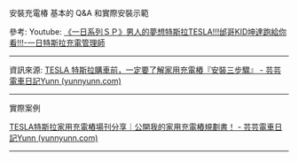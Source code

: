安裝充電椿 基本的 Q&A 和實際安裝示範

參考: Youtube: [《一日系列ＳＰ》男人的夢想特斯拉TESLA!!!邰哥KID坤達跑給你看!!!-一日特斯拉充電管理師](https://www.youtube.com/watch?v=m8XMP2tbn6E&t=1818s)

---

資訊來源: 
[TESLA 特斯拉購車前，一定要了解家用充電樁『安裝三步驟』 - 芸芸電車日記Yunn (yunnyunn.com)](https://yunnyunn.com/tesla-home-charging-installation/)

---

實際案例

[TESLA特斯拉家用充電樁場刊分享｜公開我的家用充電樁規劃書！ - 芸芸電車日記Yunn (yunnyunn.com)](https://yunnyunn.com/teslahomecharging-quotation/)

---

